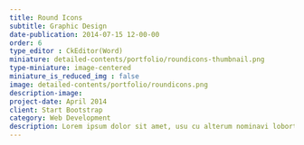 ```yaml
---
title: Round Icons
subtitle: Graphic Design
date-publication: 2014-07-15 12-00-00
order: 6
type_editor : CkEditor(Word)
miniature: detailed-contents/portfolio/roundicons-thumbnail.png
type-miniature: image-centered
miniature_is_reduced_img : false
image: detailed-contents/portfolio/roundicons.png
description-image:
project-date: April 2014
client: Start Bootstrap
category: Web Development
description: Lorem ipsum dolor sit amet, usu cu alterum nominavi lobortis. At duo novum diceret. Tantas apeirian vix et, usu sanctus postulant inciderint ut, populo diceret necessitatibus in vim. Cu eum dicam feugiat noluisse.
---
```

